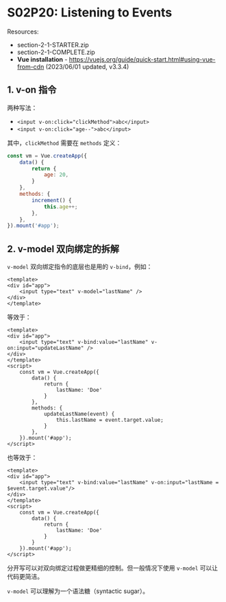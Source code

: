 # S02P20: Listening to Events

Resources:

- section-2-1-STARTER.zip
- section-2-1-COMPLETE.zip
- **Vue installation** - https://vuejs.org/guide/quick-start.html#using-vue-from-cdn (2023/06/01 updated, v3.3.4)



## 1. v-on 指令

两种写法：

- `<input v-on:click="clickMethod">abc</input>`
- `<input v-on:click="age--">abc</input>`

其中，`clickMethod` 需要在 `methods` 定义：

```js
const vm = Vue.createApp({
    data() {
        return {
            age: 20,
        }
    },
    methods: {
        increment() {
            this.age++;
        },
    },
}).mount('#app');
```



## 2. v-model 双向绑定的拆解

`v-model` 双向绑定指令的底层也是用的 `v-bind`，例如：

```vue
<template>
<div id="app">
    <input type="text" v-model="lastName" />
</div>
</template>
```

等效于：

```vue
<template>
<div id="app">
    <input type="text" v-bind:value="lastName" v-on:input="updateLastName" />
</div>
</template>
<script>
	const vm = Vue.createApp({
        data() {
            return {
                lastName: 'Doe'
            }
        },
        methods: {
            updateLastName(event) {
                this.lastName = event.target.value;
            }
        },
    }).mount('#app');
</script>
```

也等效于：

```vue
<template>
<div id="app">
    <input type="text" v-bind:value="lastName" v-on:input="lastName = $event.target.value"/>
</div>
</template>
<script>
	const vm = Vue.createApp({
        data() {
            return {
                lastName: 'Doe'
            }
        }
    }).mount('#app');
</script>
```

分开写可以对双向绑定过程做更精细的控制。但一般情况下使用 `v-model` 可以让代码更简洁。

`v-model` 可以理解为一个语法糖（syntactic sugar）。


